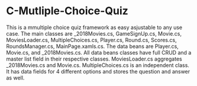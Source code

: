 # C-Mutliple-Choice-Quiz
This is a mmultiple choice quiz framework as easy asjustable to any use case.  The main classes are _2018Movies.cs, GameSignUp.cs, Movie.cs, MoviesLoader.cs, MultipleChoices.cs, Player.cs, Round.cs, Scores.cs, RoundsManager.cs, MainPage.xamls.cs. The data beans are Player.cs, Movie.cs, and _2018Movies.cs. All data beans classes have full CRUD and a master list field in their respective classes. MoviesLoader.cs aggregates _2018Movies.cs and Movie.cs. MultipleChoices.cs is an independent class. It has data fields for 4 different options and stores the question and answer as well. 
